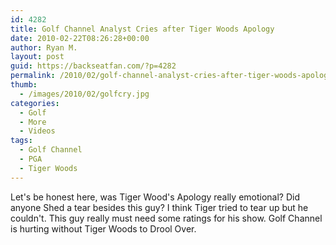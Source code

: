 ```yaml
---
id: 4282
title: Golf Channel Analyst Cries after Tiger Woods Apology
date: 2010-02-22T08:26:28+00:00
author: Ryan M.
layout: post
guid: https://backseatfan.com/?p=4282
permalink: /2010/02/golf-channel-analyst-cries-after-tiger-woods-apology/
thumb:
  - /images/2010/02/golfcry.jpg
categories:
  - Golf
  - More
  - Videos
tags:
  - Golf Channel
  - PGA
  - Tiger Woods
---
```


<div class="entry">
  <p>
  </p>

  <p>
    Let's be honest here, was Tiger Wood's Apology really emotional? Did anyone Shed a tear besides this guy? I think Tiger tried to tear up but he couldn't. This guy really must need some ratings for his show. Golf Channel is hurting without Tiger Woods to Drool Over.
  </p>
</div>
